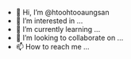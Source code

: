 - 👋 Hi, I’m @htoohtooaungsan
- 👀 I’m interested in ...
- 🌱 I’m currently learning ...
- 💞️ I’m looking to collaborate on ...
- 📫 How to reach me ...

<!---
htoohtooaungsan/htoohtooaungsan is a ✨ special ✨ repository because its `README.md` (this file) appears on your GitHub profile.
You can click the Preview link to take a look at your changes.
--->
